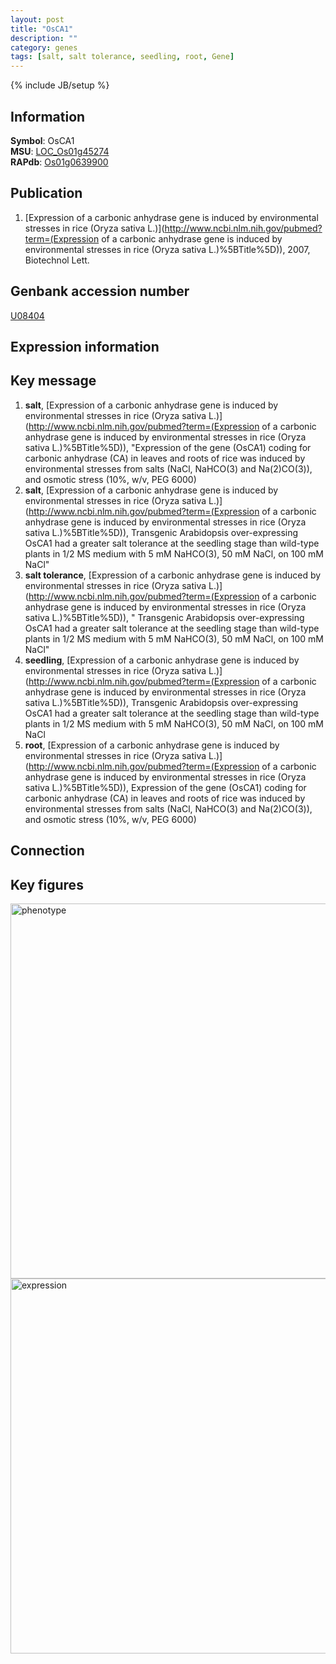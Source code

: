 ```yaml
---
layout: post
title: "OsCA1"
description: ""
category: genes
tags: [salt, salt tolerance, seedling, root, Gene]
---
```

{% include JB/setup %}

## Information
__Symbol__: OsCA1  
__MSU__: [LOC_Os01g45274](http://rice.plantbiology.msu.edu/cgi-bin/ORF_infopage.cgi?orf=LOC_Os01g45274)  
__RAPdb__: [Os01g0639900](http://rapdb.dna.affrc.go.jp/viewer/gbrowse_details/irgsp1?name=Os01g0639900)  

## Publication
1. [Expression of a carbonic anhydrase gene is induced by environmental stresses in rice (Oryza sativa L.)](http://www.ncbi.nlm.nih.gov/pubmed?term=(Expression of a carbonic anhydrase gene is induced by environmental stresses in rice (Oryza sativa L.)%5BTitle%5D)), 2007, Biotechnol Lett.

## Genbank accession number
[U08404](http://www.ncbi.nlm.nih.gov/nuccore/U08404)

## Expression information

## Key message
1. __salt__, [Expression of a carbonic anhydrase gene is induced by environmental stresses in rice (Oryza sativa L.)](http://www.ncbi.nlm.nih.gov/pubmed?term=(Expression of a carbonic anhydrase gene is induced by environmental stresses in rice (Oryza sativa L.)%5BTitle%5D)), "Expression of the gene (OsCA1) coding for carbonic anhydrase (CA) in leaves and roots of rice was induced by environmental stresses from salts (NaCl, NaHCO(3) and Na(2)CO(3)), and osmotic stress (10%, w/v, PEG 6000)
2. __salt__, [Expression of a carbonic anhydrase gene is induced by environmental stresses in rice (Oryza sativa L.)](http://www.ncbi.nlm.nih.gov/pubmed?term=(Expression of a carbonic anhydrase gene is induced by environmental stresses in rice (Oryza sativa L.)%5BTitle%5D)),  Transgenic Arabidopsis over-expressing OsCA1 had a greater salt tolerance at the seedling stage than wild-type plants in 1/2 MS medium with 5 mM NaHCO(3), 50 mM NaCl, on 100 mM NaCl"
3. __salt tolerance__, [Expression of a carbonic anhydrase gene is induced by environmental stresses in rice (Oryza sativa L.)](http://www.ncbi.nlm.nih.gov/pubmed?term=(Expression of a carbonic anhydrase gene is induced by environmental stresses in rice (Oryza sativa L.)%5BTitle%5D)), " Transgenic Arabidopsis over-expressing OsCA1 had a greater salt tolerance at the seedling stage than wild-type plants in 1/2 MS medium with 5 mM NaHCO(3), 50 mM NaCl, on 100 mM NaCl"
4. __seedling__, [Expression of a carbonic anhydrase gene is induced by environmental stresses in rice (Oryza sativa L.)](http://www.ncbi.nlm.nih.gov/pubmed?term=(Expression of a carbonic anhydrase gene is induced by environmental stresses in rice (Oryza sativa L.)%5BTitle%5D)),  Transgenic Arabidopsis over-expressing OsCA1 had a greater salt tolerance at the seedling stage than wild-type plants in 1/2 MS medium with 5 mM NaHCO(3), 50 mM NaCl, on 100 mM NaCl
5. __root__, [Expression of a carbonic anhydrase gene is induced by environmental stresses in rice (Oryza sativa L.)](http://www.ncbi.nlm.nih.gov/pubmed?term=(Expression of a carbonic anhydrase gene is induced by environmental stresses in rice (Oryza sativa L.)%5BTitle%5D)), Expression of the gene (OsCA1) coding for carbonic anhydrase (CA) in leaves and roots of rice was induced by environmental stresses from salts (NaCl, NaHCO(3) and Na(2)CO(3)), and osmotic stress (10%, w/v, PEG 6000)

## Connection

## Key figures
<img src="http://ricencode.github.io/images/OsCA1.pheno.png" alt="phenotype"  style="width: 600px;"/>

<img src="http://ricencode.github.io/images/OsCA1.exp.png" alt="expression"  style="width: 600px;"/>


